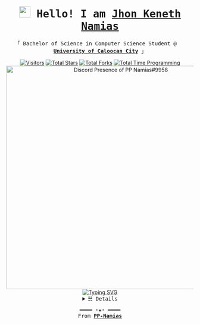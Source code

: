 <h1 align="center" font-size="50px">
  <samp>
    <a rel="nofollow noopener noreferrer" target="_blank" href="https://PP-Namias.github.io/"><img src="https://emojis.slackmojis.com/emojis/images/1531849430/4246/blob-sunglasses.gif?1531849430" width="30"/></a> Hello! I am <b><a rel="nofollow noopener noreferrer" target="_blank" href="https://PP-Namias.github.io/">Jhon Keneth Namias</a></b>
  </samp>
</h1>

<p align="center">
  <samp>
    「 Bachelor of Science in Computer Science Student @ <a rel="nofollow noopener noreferrer" target="_blank" href="https://www.ucc-caloocan.edu.ph"><img src="https://cdn.discordapp.com/attachments/1045298870533509130/1087532184916733962/UCC_logo_transformed.png" width="15"/> <b>University of Caloocan City</b></a> 」
  </samp>
</p>

<div align="center">
  <a rel="nofollow noopener noreferrer" target="_blank" href="https://pp_namias.read.cv/"><img src="https://komarev.com/ghpvc/?username=PP-Namias&label=Profile%20Views&color=565f89&style=flat&label=Visitors" alt="Visitors"></a>
  <a rel="nofollow noopener noreferrer" target="_blank" href="https://pp_namias.read.cv/"><img src="https://img.shields.io/badge/dynamic/json?&label=Total%20Stars&color=565f89&style=flat&style=for-the-badge&query=%24.stars&url=https://api.github-star-counter.workers.dev/user/PP-Namias" alt="Total Stars"></a>
  <a rel="nofollow noopener noreferrer" target="_blank" href="https://pp_namias.read.cv/"><img src="https://img.shields.io/badge/dynamic/json?&label=Total%20Forks&color=565f89&style=flat&style=for-the-badge&query=%24.forks&url=https://api.github-star-counter.workers.dev/user/PP-Namias" alt="Total Forks"></a>
  <a rel="nofollow noopener noreferrer" target="_blank" href="https://wakatime.com/@f535d13e-d218-4161-ace5-55c24686a95f"><img src="https://wakatime.com/badge/user/f535d13e-d218-4161-ace5-55c24686a95f.svg" alt="Total Time Programming"></a>
</div>

<div align="center">
  <a href="https://discord.com/users/683914336376455200" target="_blank"><img src="https://lanyard-profile-readme.vercel.app/api/683914336376455200?theme=dark&bg=0d1117&animated=false&hideDiscrim=false&borderRadius=30px&idleMessage=Probably%20doing%20something%20else..." alt="Discord Presence of PP Namias#9958" width="600px"/></a>
  <br>
  <a href="https://www.linkedin.com/in/PP-Namias"><img src="http://readme-typing-svg.herokuapp.com?font=Fira+Code&pause=1000&color=39FF20&center=true&vCenter=true&width=435&lines=I'm+Jhon+Keneth+Namias%2C+19+years+old;Full+Stack+Web+Developer;Unity+Game+Developer;University+of+Caloocan+City+Student;Computer+Science+Student" alt="Typing SVG"/></a>
</div>

<details align="center">
<summary><samp>&#9781; Details</samp></summary>
  <a href="https://github.com/PP-Namias?tab=repositories" target="_blank"><img alt="Code" src="https://img.shields.io/badge/-code-000000?style=flat-square&logo=Plex&logoColor=white"></a>
  <a href="https://github.com/PP-Namias?tab=repositories&language=html" target="_blank"><img alt="HTML" src="https://img.shields.io/badge/-HTML-E34F26?style=flat-square&logo=HTML5&logoColor=white"></a>
  <a href="https://github.com/PP-Namias?tab=repositories&language=css" target="_blank"><img alt="CSS" src="https://img.shields.io/badge/-CSS-563d7c?style=flat-square&logo=CSS3&logoColor=white"></a>
  <a href="https://github.com/PP-Namias?tab=repositories&language=javascript" target="_blank"><img alt="Javascript" src="https://img.shields.io/badge/-Javascript-f1e05a?style=flat-square&logo=Javascript&logoColor=white"></a>
  <a href="https://github.com/PP-Namias?tab=repositories&language=c%2B%2B" target="_blank"><img alt="C++" src="https://img.shields.io/badge/-C%2B%2B-f34b7d?style=flat-square&logo=C%2B%2B&logoColor=white"></a>
  <a href="https://github.com/PP-Namias?tab=repositories&language=c%23" target="_blank"><img alt="C#" src="https://img.shields.io/badge/-C%23-178600?style=flat-square&logo=C-sharp&logoColor=white"></a>
  <a href="https://github.com/PP-Namias?tab=repositories&language=java" target="_blank"><img alt="Java" src="https://img.shields.io/badge/-Java-b07219?style=flat-square&logo=java&logoColor=white"></a>
  <a href="https://github.com/PP-Namias?tab=repositories&language=vb.net" target="_blank"><img alt="VB.Net" src="https://img.shields.io/badge/-Vb.net-375eab?style=flat-square&logo=.net&logoColor=white&color=blueviolet"></a>
  <a href="https://github.com/PP-Namias?tab=repositories&language=python" target="_blank"><img alt="Python" src="https://img.shields.io/badge/-Python-3572A5?style=flat-square&logo=Python&logoColor=white"></a>
  <a href="https://www.linkedin.com/in/PP-Namias"><img align="center" src="https://github-readme-streak-stats.herokuapp.com?user=PP-Namias&theme=highcontrast&hide_border=true&ring=FFFFFF&fire=757575&currStreakLabel=FFFFFF"/></a>
  <br>
  <a href="https://www.linkedin.com/in/PP-Namias"><img align="center" width="350px" src="https://github-readme-stats.vercel.app/api/top-langs/?username=PP-Namias&langs_count=10&theme=highcontrast&title_color=FFFFFF&hide_border=true&layout=compact"/></a>
  <br>
  <a href="https://wakatime.com/@PP_Namias"><img align="center" width="500px" src="https://github-readme-stats.vercel.app/api/wakatime?username=PP_Namias&theme=highcontrast&title_color=FFFFFF&hide_border=true&layout=compact"/></a>
  <br>
  <a href="https://www.linkedin.com/in/PP-Namias"> <img align="center" src="https://github-readme-activity-graph.cyclic.app/graph?username=PP-Namias&theme=high-contrast&custom_title=Jhon+Keneth+Namias's+Contribution+Graph&hide_border=true"/></a>
  <a href="https://github.com/PP-Namias" target="_blank"><img alt="PP-Namias" src="https://img.shields.io/badge/-Github-375eab?style=flat-square&logo=github&logoColor=white&color=black"/></a>
  <a href="https://github.com/PP-Namias/PP-Namias" target="_blank"><img alt="GitHub hits" src="https://img.shields.io/github/last-commit/PP-Namias/PP-Namias?label=profile%20updated&style=flat-square"></a>
</details>

<p align="center">
  <samp>
    ════ ⋆★⋆ ════
    <br>
    From <a href="https://github.com/PP-Namias/PP-Namias"><b>PP-Namias</b></a>
  </samp>
</p>
